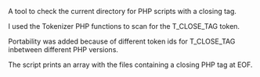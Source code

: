A tool to check the current directory for PHP scripts with a closing tag. 

I used the Tokenizer PHP functions to scan for the T_CLOSE_TAG
token.

Portability was added because of different token ids for T_CLOSE_TAG inbetween different PHP versions.

The script prints an array with the files containing a closing PHP tag at EOF.
